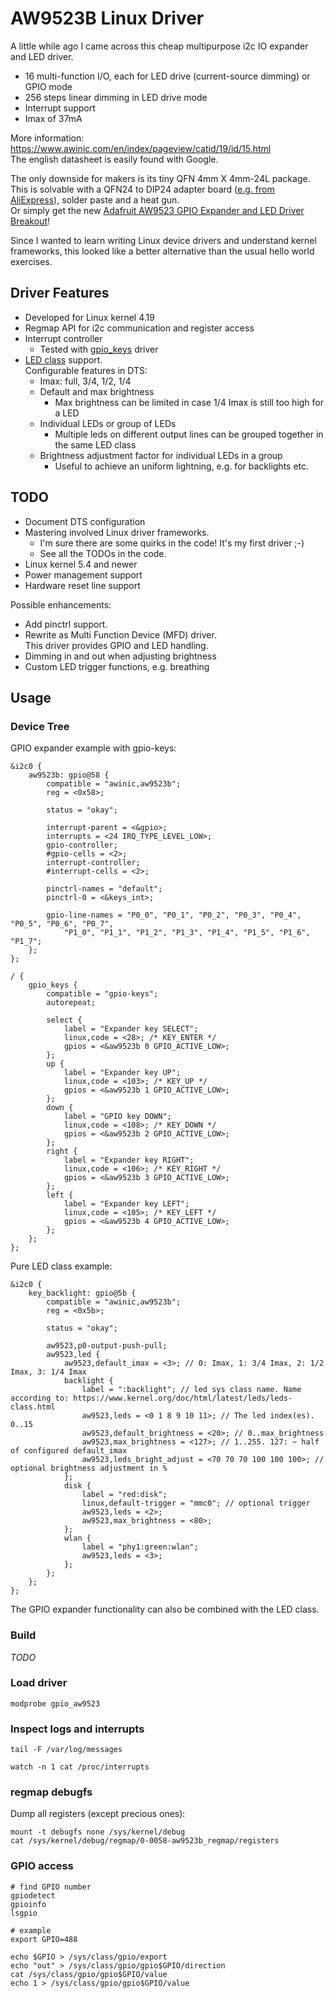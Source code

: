 # AW9523B Linux Driver

A little while ago I came across this cheap multipurpose i2c IO expander and LED driver.

- 16 multi-function I/O, each for LED drive (current-source dimming) or GPIO mode
- 256 steps linear dimming in LED drive mode
- Interrupt support
- Imax of 37mA

More information: <https://www.awinic.com/en/index/pageview/catid/19/id/15.html>  
The english datasheet is easily found with Google.

The only downside for makers is its tiny QFN 4mm X 4mm-24L package. This is solvable with a QFN24 to DIP24 adapter board ([e.g. from AliExpress](https://www.aliexpress.com/item/1005001847723862.html)), solder paste and a heat gun.  
Or simply get the new [Adafruit AW9523 GPIO Expander and LED Driver Breakout](https://www.adafruit.com/product/4886)!

Since I wanted to learn writing Linux device drivers and understand kernel frameworks, this looked like a better alternative than the usual hello world exercises.

## Driver Features

- Developed for Linux kernel 4.19
- Regmap API for i2c communication and register access
- Interrupt controller
  - Tested with [gpio_keys](https://www.kernel.org/doc/Documentation/devicetree/bindings/input/gpio-keys.txt) driver
- [LED class](https://www.kernel.org/doc/html/latest/leds/leds-class.html) support.  
  Configurable features in DTS:
  - Imax: full, 3/4, 1/2, 1/4
  - Default and max brightness
    - Max brightness can be limited in case 1/4 Imax is still too high for a LED
  - Individual LEDs or group of LEDs
    - Multiple leds on different output lines can be grouped together in the same LED class
  - Brightness adjustment factor for individual LEDs in a group
    - Useful to achieve an uniform lightning, e.g. for backlights etc.

## TODO

- Document DTS configuration
- Mastering involved Linux driver frameworks.
  - I'm sure there are some quirks in the code! It's my first driver ;-)
  - See all the TODOs in the code.
- Linux kernel 5.4 and newer
- Power management support
- Hardware reset line support

Possible enhancements:

- Add pinctrl support.
- Rewrite as Multi Function Device (MFD) driver.  
  This driver provides GPIO and LED handling.
- Dimming in and out when adjusting brightness
- Custom LED trigger functions, e.g. breathing

## Usage

### Device Tree

GPIO expander example with gpio-keys:

```dts
&i2c0 {
	aw9523b: gpio@58 {
		compatible = "awinic,aw9523b";
		reg = <0x58>;

		status = "okay";

		interrupt-parent = <&gpio>;
		interrupts = <24 IRQ_TYPE_LEVEL_LOW>;
		gpio-controller;
		#gpio-cells = <2>;
		interrupt-controller;
		#interrupt-cells = <2>;

		pinctrl-names = "default";
		pinctrl-0 = <&keys_int>;

		gpio-line-names = "P0_0", "P0_1", "P0_2", "P0_3", "P0_4", "P0_5", "P0_6", "P0_7", 
			"P1_0", "P1_1", "P1_2", "P1_3", "P1_4", "P1_5", "P1_6", "P1_7";
	};
};

/ {
	gpio_keys {
		compatible = "gpio-keys";
		autorepeat;

		select {
			label = "Expander key SELECT";
			linux,code = <28>; /* KEY_ENTER */
			gpios = <&aw9523b 0 GPIO_ACTIVE_LOW>;
		};
		up {
			label = "Expander key UP";
			linux,code = <103>; /* KEY_UP */
			gpios = <&aw9523b 1 GPIO_ACTIVE_LOW>;
		};
		down {
			label = "GPIO key DOWN";
			linux,code = <108>; /* KEY_DOWN */
			gpios = <&aw9523b 2 GPIO_ACTIVE_LOW>;
		};
		right {
			label = "Expander key RIGHT";
			linux,code = <106>; /* KEY_RIGHT */
			gpios = <&aw9523b 3 GPIO_ACTIVE_LOW>;
		};
		left {
			label = "Expander key LEFT";
			linux,code = <105>; /* KEY_LEFT */
			gpios = <&aw9523b 4 GPIO_ACTIVE_LOW>;
		};
	};
};
```

Pure LED class example:

```dts
&i2c0 {
	key_backlight: gpio@5b {
		compatible = "awinic,aw9523b";
		reg = <0x5b>;

		status = "okay";

		aw9523,p0-output-push-pull;
		aw9523,led {
			aw9523,default_imax = <3>; // 0: Imax, 1: 3/4 Imax, 2: 1/2 Imax, 3: 1/4 Imax
			backlight {
				label = ":backlight"; // led sys class name. Name according to: https://www.kernel.org/doc/html/latest/leds/leds-class.html
				aw9523,leds = <0 1 8 9 10 11>; // The led index(es). 0..15
				aw9523,default_brightness = <20>; // 0..max_brightness
				aw9523,max_brightness = <127>; // 1..255. 127: ~ half of configured default_imax
				aw9523,leds_bright_adjust = <70 70 70 100 100 100>; // optional brightness adjustment in %
			};
			disk {
				label = "red:disk";
				linux,default-trigger = "mmc0"; // optional trigger
				aw9523,leds = <2>;
				aw9523,max_brightness = <80>;
			};
			wlan {
				label = "phy1:green:wlan";
				aw9523,leds = <3>;
			};
		};
	};
};
```

The GPIO expander functionality can also be combined with the LED class.

### Build

_TODO_

### Load driver

    modprobe gpio_aw9523

### Inspect logs and interrupts

    tail -F /var/log/messages

    watch -n 1 cat /proc/interrupts

### regmap debugfs

Dump all registers (except precious ones):

    mount -t debugfs none /sys/kernel/debug
    cat /sys/kernel/debug/regmap/0-0058-aw9523b_regmap/registers

### GPIO access

    # find GPIO number
    gpiodetect
    gpioinfo
    lsgpio

    # example
    export GPIO=488

    echo $GPIO > /sys/class/gpio/export
    echo "out" > /sys/class/gpio/gpio$GPIO/direction
    cat /sys/class/gpio/gpio$GPIO/value
    echo 1 > /sys/class/gpio/gpio$GPIO/value
